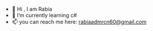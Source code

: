 - 👋 Hi , I am Rabia
- 🌱 I’m currently learning c# 
- 📫 you can reach me here: rabiaadmrcn60@gmail.com 




